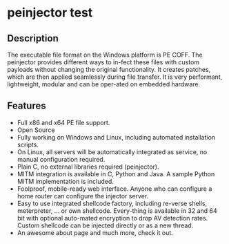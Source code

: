 # peinjector test
## Description
The executable file format on the Windows platform is PE COFF. The peinjector provides different ways to in-fect these files with custom payloads without changing the original functionality. It creates patches, which are then applied seamlessly during file transfer. It is very performant, lightweight, modular and can be oper-ated on embedded hardware.	

## Features
-	Full x86 and x64 PE file support.
-	Open Source
-	Fully working on Windows and Linux, including automated installation scripts.
-	On Linux, all servers will be automatically integrated as service, no manual configuration required.
-	Plain C, no external libraries required (peinjector). 
-	MITM integration is available in C, Python and Java. A sample Python MITM implementation is included.
-	Foolproof, mobile-ready web interface. Anyone who can configure a home router can configure the injector server.
-	Easy to use integrated shellcode factory, including re-verse shells, meterpreter, ... or own shellcode. Every-thing is available in 32 and 64 bit with optional auto-mated encryption to drop AV detection rates. Custom shellcode can be injected directly or as a new thread. 
-	An awesome about page and much more, check it out.
